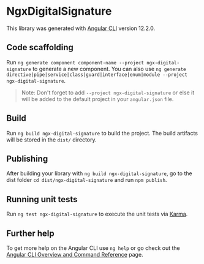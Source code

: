 # NgxDigitalSignature

This library was generated with [Angular CLI](https://github.com/angular/angular-cli) version 12.2.0.

## Code scaffolding

Run `ng generate component component-name --project ngx-digital-signature` to generate a new component. You can also use `ng generate directive|pipe|service|class|guard|interface|enum|module --project ngx-digital-signature`.
> Note: Don't forget to add `--project ngx-digital-signature` or else it will be added to the default project in your `angular.json` file. 

## Build

Run `ng build ngx-digital-signature` to build the project. The build artifacts will be stored in the `dist/` directory.

## Publishing

After building your library with `ng build ngx-digital-signature`, go to the dist folder `cd dist/ngx-digital-signature` and run `npm publish`.

## Running unit tests

Run `ng test ngx-digital-signature` to execute the unit tests via [Karma](https://karma-runner.github.io).

## Further help

To get more help on the Angular CLI use `ng help` or go check out the [Angular CLI Overview and Command Reference](https://angular.io/cli) page.
